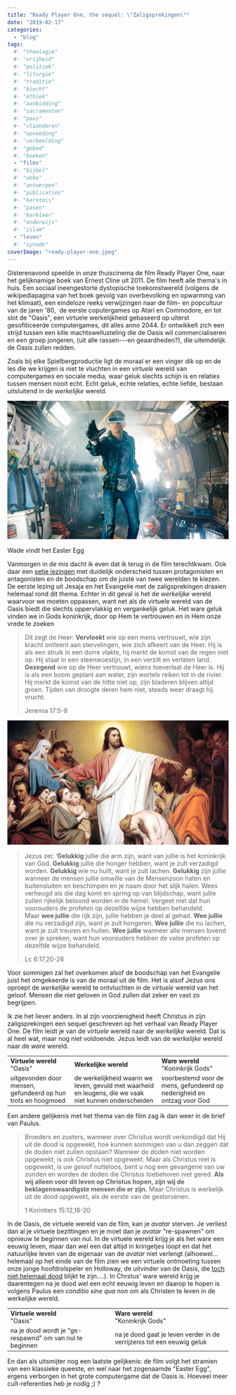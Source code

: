 ```yaml
---
title: "Ready Player One, the sequel: \"Zaligsprekingen\""
date: "2019-02-17"
categories: 
  - "blog"
tags:
  #- "theologie"
  #- "vrijheid"
  #- "politiek"
  #- "liturgie"
  #- "traditie"
  #- "biecht"
  #- "ethiek"
  #- "aanbidding"
  #- "sacramenten"
  #- "paus"
  #- "vlaanderen"
  #- "opvoeding"
  #- "verbeelding"
  #- "gebed"
  #- "boeken"
  - "films"
  #- "bijbel"
  #- "woke"
  #- "antwerpen"
  #- "publicaties"
  #- "kerstmis"
  #- "pasen"
  #- "kerkleer"
  #- "onderwijs"
  #- "islam"
  - "leven"
  #- "synode"
coverImage: "ready-player-one.jpeg"
---
```


Gisterenavond speelde in onze thuiscinema de film Ready Player One, naar het gelijknamige boek van Ernest Cline uit 2011. De film heeft alle thema's in huis. Een sociaal ineengestorte dystopische toekomstwereld (volgens de wikipediapagina van het boek gevolg van overbevolking en opwarming van het klimaat), een eindeloze reeks verwijzingen naar de film- en popcultuur van de jaren '80,  de eerste coputergames op Atari en Commodore, en tot slot de "Oasis", een virtuele werkelijkheid gebaseerd op uiterst gesofiticeerde computergames, dit alles anno 2044. Er ontwikkelt zich een strijd tussen een kille machtswellusteling die de Oasis wil commercialiseren en een groep jongeren, (uit alle rassen---en geaardheden?), die uiteindelijk de Oasis zullen redden.  

Zoals bij elke Spielbergproductie ligt de moraal er een vinger dik op en de les die we krijgen is niet te vluchten in een _virtuele_ wereld van computergames en sociale media, waar geluk slechts schijn is en relaties tussen mensen nooit echt. Echt geluk, echte relaties, echte liefde, bestaan uitsluitend in de _werkelijke_ wereld.  

![](images/Ready-Player-One-Craft-700x438.png)

Wade vindt het Easter Egg

Vanmorgen in de mis dacht ik even dat ik terug in de film terechtkwam. Ook daar een [setje lezingen](http://alledaags.gelovenleren.net/link/NTUzNDM3MTUyNDQ0NjE=) met duidelijk onderscheid tussen protagonisten en antagonisten en de boodschap om de juiste van twee werelden te kiezen. De eerste lezing uit Jesaja en het Evangelie met de zaligsprekingen draaien helemaal rond dit thema. Echter in dit geval is het de _werkelijke_ wereld waarvoor we moeten oppassen, want net als de virtuele wereld van de Oasis biedt die slechts oppervlakkig en vergankelijk geluk. Het ware geluk vinden we in Gods koninkrijk, door op Hem te vertrouwen en in Hem onze vrede te zoeken  

> Dit zegt de Heer: **Vervloekt** wie op een mens vertrouwt, wie zijn kracht ontleent aan stervelingen, wie zich afkeert van de Heer. Hij is als een struik in een dorre vlakte, hij merkt de komst van de regen niet op. Hij staat in een steenwoestijn, in een verzilt en verlaten land.  
> **Gezegend** wie op de Heer vertrouwt, wiens toeverlaat de Heer is. Hij is als een boom geplant aan water, zijn wortels reiken tot in de rivier. Hij merkt de komst van de hitte niet op, zijn bladeren blijven altijd groen. Tijden van droogte deren hem niet, steeds weer draagt hij vrucht.  
> 
> Jeremia 17:5-8

![](images/Jesus-and-mother-brothers-and-sisters-700x393.jpg)

> Jezus zei: ‘**Gelukkig** jullie die arm zijn, want van jullie is het koninkrijk van God. **Gelukkig** jullie die honger hebben, want je zult verzadigd worden. **Gelukkig** wie nu huilt, want je zult lachen. **Gelukkig** zijn jullie wanneer de mensen jullie omwille van de Mensenzoon haten en buitensluiten en beschimpen en je naam door het slijk halen. Wees verheugd als die dag komt en spring op van blijdschap, want jullie zullen rijkelijk beloond worden in de hemel. Vergeet niet dat hun voorouders de profeten op dezelfde wijze hebben behandeld.  
> Maar **wee jullie** die rijk zijn, jullie hebben je deel al gehad. **Wee jullie** die nu verzadigd zijn, want je zult hongeren. **Wee jullie** die nu lachen, want je zult treuren en huilen. **Wee jullie** wanneer alle mensen lovend over je spreken, want hun voorouders hebben de valse profeten op dezelfde wijze behandeld.
> 
> Lc 6:17,20-26

Voor sommigen zal het overkomen alsof de boodschap van het Evangelie juist het omgekeerde is van de moraal uit de film. Het is alsof Jezus ons oproept de _werkelijke_ wereld te ontvluchten in de _virtuele_ wereld van het geloof. Mensen die niet geloven in God zullen dat zeker en vast zo begrijpen.  

Ik zie het liever anders. In al zijn voorzienigheid heeft Christus in zijn zaligsprekingen een sequel geschreven op het verhaal van Ready Player One. De film leidt je van de _virtuele_ wereld naar de _werkelijke_ wereld. Dat is al heel wat, maar nog niet voldoende. Jezus leidt van de _werkelijke_ wereld naar de _ware_ wereld.  

<table class="wp-block-table"><tbody><tr><td><strong>Virtuele wereld</strong><br>"Oasis"</td><td><strong>Werkelijke wereld</strong></td><td><strong>Ware wereld</strong><br>"Koninkrijk Gods"</td></tr><tr><td>uitgevonden door mensen, gefundeerd op hun trots en hoogmoed</td><td>de werkelijkheid waarin we leven, gevuld met waarheid en leugens, die we vaak niet kunnen onderscheiden</td><td>voorbestemd voor de mens, gefundeerd op nederigheid en ontzag voor God</td></tr></tbody></table>

Een andere gelijkenis met het thema van de film zag ik dan weer in de brief van Paulus.  

> Broeders en zusters, wanneer over Christus wordt verkondigd dat Hij uit de dood is opgewekt, hoe kunnen sommigen van u dan zeggen dat de doden niet zullen opstaan? Wanneer de doden niet worden opgewekt, is ook Christus niet opgewekt. Maar als Christus niet is opgewekt, is uw geloof nutteloos, bent u nog een gevangene van uw zonden en worden de doden die Christus toebehoren niet gered. **Als wij alleen voor dit leven op Christus hopen, zijn wij de beklagenswaardigste mensen die er zijn.** Maar Christus is werkelijk uit de dood opgewekt, als de eerste van de gestorvenen.  
> 
> 1 Korintiers 15:12,16-20

In de Oasis, de virtuele wereld van de film, kan je _avatar_ sterven. Je verliest dan al je virtuele bezittingen en je moet dan je _avatar_ "re-spawnen" om opnieuw te beginnen van nul. In de virtuele wereld krijg je als het ware een eeuwig leven, maar dan wel een dat altijd in kringetjes loopt en dat het natuurlijke leven van de eigenaar van de _avatar_ niet verlengt (alhoewel… helemaal op het einde van de film zien we een virtuele ontmoeting tussen onze jonge hoofdrolspeler en Holloway, de uitvinder van de Oasis, die [toch niet helemaal dood](https://scifi.stackexchange.com/questions/184858/in-ready-player-one-is-james-halliday-dead) blijkt te zijn….). In Chrstus' ware wereld krijg je daarentegen na je dood wel een echt eeuwig leven en daarop te hopen is volgens Paulus een _conditio sine qua non_ om als Christen te leven in de werkelijke wereld.

<table class="wp-block-table"><tbody><tr><td><strong>Virtuele wereld</strong><br>"Oasis"</td><td><strong>Ware wereld</strong><br>"Koninkrijk Gods"</td></tr><tr><td>na je dood wordt je "ge-respawnd" om van nul te beginnen</td><td>na je dood gaat je leven verder in de verrijzenis tot een eeuwig geluk</td></tr></tbody></table>

En dan als uitsmijter nog een laatste gelijkenis: de film volgt het stramien van een klassieke queeste, en wel naar het zogenaamde "Easter Egg", ergens verborgen in het grote computergame dat de Oasis is. Hoeveel meer cult-referenties heb je nodig ;) ?
